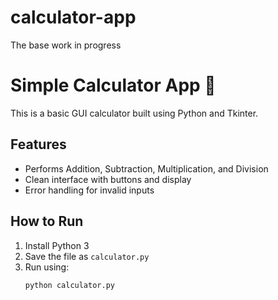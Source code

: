 # calculator-app
The base work in progress
# Simple Calculator App 🧮

This is a basic GUI calculator built using Python and Tkinter.

## Features
- Performs Addition, Subtraction, Multiplication, and Division  
- Clean interface with buttons and display  
- Error handling for invalid inputs  

## How to Run
1. Install Python 3  
2. Save the file as `calculator.py`  
3. Run using:  
   ```bash
   python calculator.py
